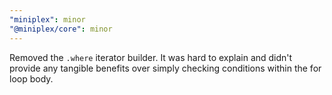 ```yaml
---
"miniplex": minor
"@miniplex/core": minor
---
```


Removed the `.where` iterator builder. It was hard to explain and didn't provide any tangible benefits over simply checking conditions within the for loop body.
